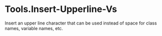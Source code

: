 # Tools.Insert-Upperline-Vs
Insert an upper line character that can be used instead of space for class names, variable names, etc.

